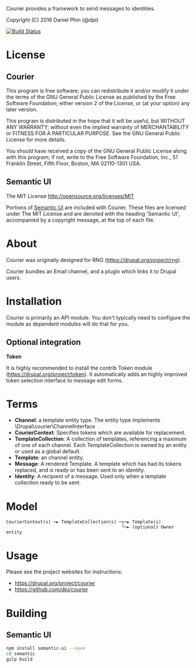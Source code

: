 Courier provides a framework to send messages to identities.

Copyright (C) 2016 Daniel Phin (@dpi)

[![Build Status](https://travis-ci.org/dpi/courier.svg?branch=8.x-1.x)](https://travis-ci.org/dpi/courier)

# License

## Courier

This program is free software; you can redistribute it and/or modify
it under the terms of the GNU General Public License as published by
the Free Software Foundation; either version 2 of the License, or
(at your option) any later version.

This program is distributed in the hope that it will be useful,
but WITHOUT ANY WARRANTY; without even the implied warranty of
MERCHANTABILITY or FITNESS FOR A PARTICULAR PURPOSE.  See the
GNU General Public License for more details.

You should have received a copy of the GNU General Public License along
with this program; if not, write to the Free Software Foundation, Inc.,
51 Franklin Street, Fifth Floor, Boston, MA 02110-1301 USA.

## Semantic UI

The MIT License
http://opensource.org/licenses/MIT

Portions of [Semantic UI](http://semantic-ui.com/) are included with Courier.
These files are licensed under The MIT License and are denoted with the heading
'Semantic UI', accompanied by a copyright message, at the top of each file.

# About

Courier was originally designed for RNG (https://drupal.org/project/rng).

Courier bundles an Email channel, and a plugin which links it to Drupal users.

# Installation

Courier is primarily an API module. You don't typically need to configure
the module as dependent modules will do that for you.

## Optional integration

__Token__

It is highly recommended to install the contrib Token module 
(https://drupal.org/project/token). It automatically adds an highly improved 
token selection interface to message edit forms.

# Terms

 *  __Channel__: a template entity type. The entity type implements
    \Drupal\courier\ChannelInterface
 *  __CourierContext__: Specifies tokens which are available for replacement.
 *  __TemplateCollection__: A collection of templates, referencing a maximum of
    one of each channel. Each TemplateCollection is owned by an entity or used
    as a global default.
 *  __Template__: an channel entity.
 *  __Message__: A rendered Template. A template which has had its tokens
    replaced, and is ready or has been sent to an identity.
 *  __Identity__: A recipient of a message. Used only when a template collection
    ready to be sent.

# Model

    CourierContext(s) ─► TemplateCollection(s) ─┬─► Template(s)
                                                └─► (optional) Owner entity

# Usage

Please see the project websites for instructions:

 *  https://drupal.org/project/courier
 *  https://github.com/dpi/courier
 
# Building

## Semantic UI

```sh
npm install semantic-ui --save
cd semantic
gulp build
```